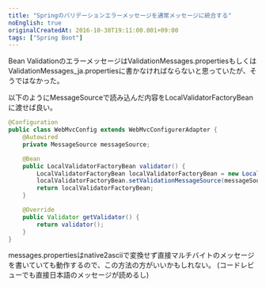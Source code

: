 ```yaml
---
title: "Springのバリデーションエラーメッセージを通常メッセージに統合する"
noEnglish: true
originalCreatedAt: 2016-10-30T19:11:00.001+09:00
tags: ["Spring Boot"]
---
```

Bean ValidationのエラーメッセージはValidationMessages.propertiesもしくはValidationMessages_ja.propertiesに書かなければならないと思っていたが、そうではなかった。

以下のようにMessageSourceで読み込んだ内容をLocalValidatorFactoryBeanに渡せば良い。

```java
@Configuration
public class WebMvcConfig extends WebMvcConfigurerAdapter {
    @Autowired
    private MessageSource messageSource;

    @Bean
    public LocalValidatorFactoryBean validator() {
        LocalValidatorFactoryBean localValidatorFactoryBean = new LocalValidatorFactoryBean();
        localValidatorFactoryBean.setValidationMessageSource(messageSource);
        return localValidatorFactoryBean;
    }

    @Override
    public Validator getValidator() {
        return validator();
    }
}
```

messages.propertiesはnative2asciiで変換せず直接マルチバイトのメッセージを書いていても動作するので、この方法の方がいいかもしれない。
(コードレビューでも直接日本語のメッセージが読めるし)
<!--more-->
